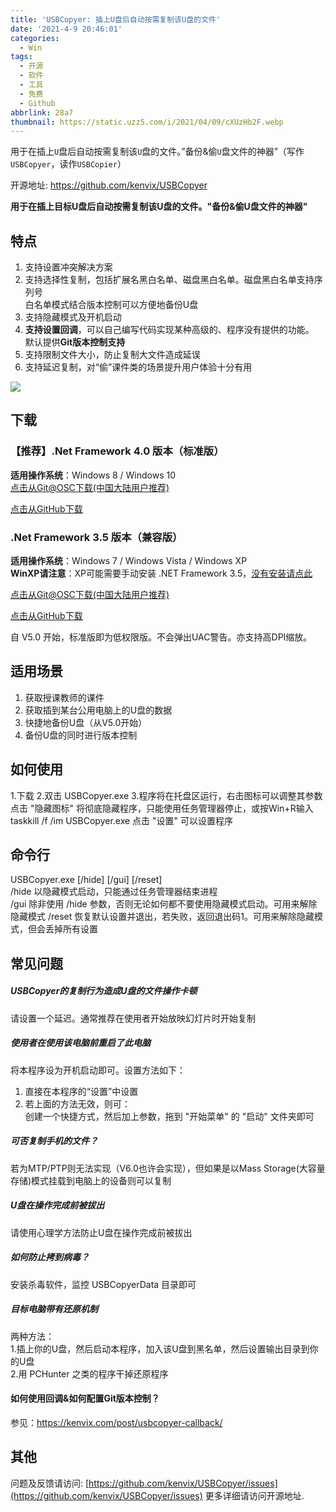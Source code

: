 ```yaml
---
title: 'USBCopyer: 插上U盘后自动按需复制该U盘的文件'
date: '2021-4-9 20:46:01'
categories:
  - Win
tags:
  - 开源
  - 软件
  - 工具
  - 免费
  - Github
abbrlink: 28a7
thumbnail: https://static.uzz5.com/i/2021/04/09/cXUzHb2F.webp
---
```


用于在插上`U`盘后自动按需复制该`U`盘的文件。”备份&偷`U`盘文件的神器”（写作`USBCopyer`，读作`USBCopier`）

开源地址: https://github.com/kenvix/USBCopyer

**用于在插上目标U盘后自动按需复制该U盘的文件。"备份&偷U盘文件的神器"**   

## 特点
1. 支持设置冲突解决方案
2. 支持选择性复制，包括扩展名黑白名单、磁盘黑白名单。磁盘黑白名单支持序列号   
白名单模式结合版本控制可以方便地备份U盘
3. 支持隐藏模式及开机启动
4. **支持设置回调**，可以自己编写代码实现某种高级的、程序没有提供的功能。    
默认提供**Git版本控制支持**
5. 支持限制文件大小，防止复制大文件造成延误
6. 支持延迟复制，对“偷”课件类的场景提升用户体验十分有用

![](https://static.uzz5.com/i/2021/04/09/4xum1ITk.webp)

## 下载

### 【推荐】.Net Framework 4.0 版本（标准版）        
**适用操作系统**：Windows 8 / Windows 10     
[点击从Git@OSC下载(中国大陆用户推荐)](https://git.oschina.net/kenvix/USBCopyer/raw/master/Release/USBCopyer.Release.exe)         

[点击从GitHub下载](https://github.com/kenvix/USBCopyer/blob/master/Release/USBCopyer.Release.exe?raw=true)  

### .Net Framework 3.5 版本（兼容版）     
**适用操作系统**：Windows 7 / Windows Vista / Windows XP     
**WinXP请注意**：XP可能需要手动安装 .NET Framework 3.5，[没有安装请点此](https://download.microsoft.com/download/7/0/3/703455ee-a747-4cc8-bd3e-98a615c3aedb/dotNetFx35setup.exe)    

[点击从Git@OSC下载(中国大陆用户推荐)](https://git.oschina.net/kenvix/USBCopyer/raw/master/Release/USBCopyer.Release.Net3.5.exe)         

[点击从GitHub下载](https://github.com/kenvix/USBCopyer/blob/master/Release/USBCopyer.Release.Net3.5.exe?raw=true)   

自 V5.0 开始，标准版即为低权限版。不会弹出UAC警告。亦支持高DPI缩放。

## 适用场景

1. 获取授课教师的课件         
2. 获取插到某台公用电脑上的U盘的数据
3. 快捷地备份U盘（从V5.0开始）         
4. 备份U盘的同时进行版本控制

## 如何使用

1.下载
2.双击 USBCopyer.exe
3.程序将在托盘区运行，右击图标可以调整其参数
  点击 "隐藏图标" 将彻底隐藏程序，只能使用任务管理器停止，或按Win+R输入taskkill /f /im USBCopyer.exe
  点击 "设置" 可以设置程序

## 命令行
USBCopyer.exe [/hide] [/gui] [/reset]          
/hide  以隐藏模式启动，只能通过任务管理器结束进程    
/gui   除非使用 /hide 参数，否则无论如何都不要使用隐藏模式启动。可用来解除隐藏模式
/reset 恢复默认设置并退出，若失败，返回退出码1。可用来解除隐藏模式，但会丢掉所有设置

## 常见问题

##### USBCopyer的复制行为造成U盘的文件操作卡顿
请设置一个延迟。通常推荐在使用者开始放映幻灯片时开始复制

##### 使用者在使用该电脑前重启了此电脑
将本程序设为开机启动即可。设置方法如下：
1. 直接在本程序的“设置”中设置
2. 若上面的方法无效，则可：   
   创建一个快捷方式，然后加上参数，拖到 "开始菜单" 的 "启动" 文件夹即可

##### 可否复制手机的文件？
若为MTP/PTP则无法实现（V6.0也许会实现），但如果是以Mass Storage(大容量存储)模式挂载到电脑上的设备则可以复制

##### U盘在操作完成前被拔出
请使用心理学方法防止U盘在操作完成前被拔出

##### 如何防止拷到病毒？
安装杀毒软件，监控 USBCopyerData 目录即可

##### 目标电脑带有还原机制
两种方法：       
1.插上你的U盘，然后启动本程序，加入该U盘到黑名单，然后设置输出目录到你的U盘         
2.用 PCHunter 之类的程序干掉还原程序

#### 如何使用回调&如何配置Git版本控制？
参见：https://kenvix.com/post/usbcopyer-callback/

## 其他

问题及反馈请访问: [https://github.com/kenvix/USBCopyer/issues](https://github.com/kenvix/USBCopyer/issues)
更多详细请访问开源地址.